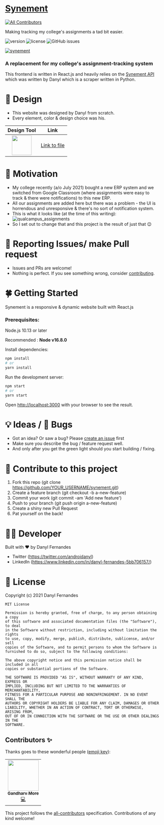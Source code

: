 # [Synement](https://grewscant.github.io/synement/)
<!-- ALL-CONTRIBUTORS-BADGE:START - Do not remove or modify this section -->
[![All Contributors](https://img.shields.io/badge/all_contributors-1-orange.svg?style=flat-square)](#contributors-)
<!-- ALL-CONTRIBUTORS-BADGE:END -->
Making tracking my college's assignments a tad bit easier.

![version](https://img.shields.io/badge/version-0.3.2-blue.svg) ![license](https://img.shields.io/badge/license-MIT-red.svg) ![GitHub issues](https://img.shields.io/github/issues/grewscant/synement) <a href="https://www.tailwind-kit.com/" target="_blank">

![synement](https://user-images.githubusercontent.com/82237314/132957337-c9cfaabb-de75-408d-9bcb-281ecdf61cde.png)

</a>

### A replacement for my college's assignment-tracking system
This frontend is written in React.js and heavily relies on the [Synement API](https://synement.herokuapp.com/docs) which was written by Danyl which is a scraper written in Python.

🎨 Design
=========
- This website was designed by Danyl from scratch.
- Every element, color & design choice was his.

| Design Tool | Link |
|:---:|:---:|
| <img src="https://cdn.svgporn.com/logos/figma.svg" width="64" height="64"> | [Link to file](https://www.figma.com/file/HefdJfDFutUJbduLWi664i/synement?node-id=0%3A1) |


🌟 Motivation
=============
- My college recently (a/o July 2021) bought a new ERP system and we switched from Google Classroom (where assignments were easy to track & there were notifications) to this new ERP.
- All our assignments are added here but there was a problem - the UI is horrendous and unresponsive & there's no sort of notification system.
- This is what it looks like (at the time of this writing):
![qualcampus_assignments](https://user-images.githubusercontent.com/82237314/132958220-f815be83-aa15-4ec5-a949-528af1dbe805.png)
- So I set out to change that and this project is the result of just that 😉


🔧 Reporting Issues/ make Pull request
======================================
- Issues and PRs are welcome!
- Nothing is perfect. If you see something wrong, consider [contributing](#-contribute-to-this-project).

🍀 Getting Started
==================
Synement is a responsive & dynamic website built with React.js

### Prerequisites: 

Node.js 10.13 or later 

Recommended : **Node v16.8.0** 

Install dependencies:

```bash
npm install
# or
yarn install
```

Run the development server:

```bash
npm start
# or
yarn start
```

Open [http://localhost:3000](http://localhost:3000) with your browser to see the result.

💡 Ideas / 🐞 Bugs
==================
- Got an idea? Or saw a bug? Please [create an issue](https://github.com/grewscant/synement/issues/new/choose) first
- Make sure you describe the bug / feature request well.
- And only after you get the green light should you start building / fixing.

🌄 Contribute to this project
=============================
1. Fork this repo (git clone https://github.com/YOUR_USERNAME/synement.git)
2. Create a feature branch (git checkout -b a-new-feature)
3. Commit your work (git commit -am 'Add new feature')
4. Push to your branch (git push origin a-new-feature)
5. Create a shiny new Pull Request
6. Pat yourself on the back!

👨‍💻 Developer
===============
Built with ❤︎ by Danyl Fernandes
- Twitter (https://twitter.com/androidanyl)
- LinkedIn (https://www.linkedin.com/in/danyl-fernandes-5bb706157/)

📑 License
==========

Copyright (c) 2021 Danyl Fernandes

```
MIT License

Permission is hereby granted, free of charge, to any person obtaining a copy
of this software and associated documentation files (the "Software"), to deal
in the Software without restriction, including without limitation the rights
to use, copy, modify, merge, publish, distribute, sublicense, and/or sell
copies of the Software, and to permit persons to whom the Software is
furnished to do so, subject to the following conditions:

The above copyright notice and this permission notice shall be included in all
copies or substantial portions of the Software.

THE SOFTWARE IS PROVIDED "AS IS", WITHOUT WARRANTY OF ANY KIND, EXPRESS OR
IMPLIED, INCLUDING BUT NOT LIMITED TO THE WARRANTIES OF MERCHANTABILITY,
FITNESS FOR A PARTICULAR PURPOSE AND NONINFRINGEMENT. IN NO EVENT SHALL THE
AUTHORS OR COPYRIGHT HOLDERS BE LIABLE FOR ANY CLAIM, DAMAGES OR OTHER
LIABILITY, WHETHER IN AN ACTION OF CONTRACT, TORT OR OTHERWISE, ARISING FROM,
OUT OF OR IN CONNECTION WITH THE SOFTWARE OR THE USE OR OTHER DEALINGS IN THE
SOFTWARE.
```


## Contributors ✨

Thanks goes to these wonderful people ([emoji key](https://allcontributors.org/docs/en/emoji-key)):

<!-- ALL-CONTRIBUTORS-LIST:START - Do not remove or modify this section -->
<!-- prettier-ignore-start -->
<!-- markdownlint-disable -->
<table>
  <tr>
    <td align="center"><a href="https://github.com/ganm0r"><img src="https://avatars.githubusercontent.com/u/66680493?v=4?s=100" width="100px;" alt=""/><br /><sub><b>Gandharv More</b></sub></a><br /><a href="https://github.com/grewscant/synement/commits?author=ganm0r" title="Code">💻</a></td>
  </tr>
</table>

<!-- markdownlint-restore -->
<!-- prettier-ignore-end -->

<!-- ALL-CONTRIBUTORS-LIST:END -->

This project follows the [all-contributors](https://github.com/all-contributors/all-contributors) specification. Contributions of any kind welcome!